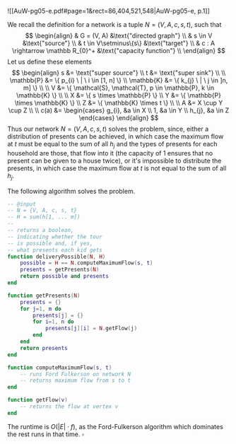 
![[AuW-pg05-e.pdf#page=1&rect=86,404,521,548|AuW-pg05-e, p.1]]

<div class="page-break" style="page-break-before: always;"></div>

We recall the definition for a network is a tuple $N = (V, A, c, s, t)$, such that
$$
\begin{align}
& G = (V, A) &\text{"directed graph"} \\
& s \in V &\text{"source"} \\
& t \in V\setminus\{s\} &\text{"target"} \\
& c : A \rightarrow \mathbb R_{0}^+ &\text{"capacity function"} \\
\end{align}
$$
Let us define these elements
$$
\begin{align}
s &= \text{"super source"} \\
t &= \text{"super sink"} \\
 \\
\mathbb{P} &= \{ p_{i} \ | \ i \in [1, n] \} \\
\mathbb{K} &= \{ k_{j} \ | \ j \in ]n, m] \} \\
\\
V &= \{ \mathcal{S}, \mathcal{T}, p \in \mathbb{P}, k \in \mathbb{K} \} \\
\\
X &= \{ s \times \mathbb{P} \} \\
Y &= \{ \mathbb{P} \times \mathbb{K} \} \\
Z &= \{ \mathbb{K} \times t \} \\
 \\
A &= X \cup Y \cup Z \\
 \\
c(a) &= \begin{cases}
g_{i}, &a \in X \\
1, &a \in Y \\
h_{j}, &a \in Z
\end{cases}
\end{align}
$$
Thus our network $N=(V, A, c, s, t)$ solves the problem, since, either a distribution of presents can be achieved, in which case the maximum flow at $t$ must be equal to the sum of all $h_j$ and the types of presents for each household are those, that flow into it (the capacity of 1 ensures that no present can be given to a house twice), or it's impossible to distribute the presents, in which case the maximum flow at $t$ is not equal to the sum of all $h_j$.

The following algorithm solves the problem.

```lua
-- @input
-- N = {V, A, c, s, t}
-- H = sum(h[1, ... m])
--
-- returns a boolean,
-- indicating whether the tour
-- is possible and, if yes,
-- what presents each kid gets
function deliveryPossible(N, H)
	possible = H == N.computeMaximumFlow(s, t)
	presents = getPresents(N)
	return possible and presents
end

function getPresents(N)
	presents = {}
	for j=1, m do
		presents[j] = {}
		for i=1, n do
			presents[j][i] = N.getFlow(j)
		end
	end
	return presents
end

function computeMaximumFlow(s, t)
	-- runs Ford Fulkerson on network N
	-- returns maximum flow from s to t
end

function getFlow(v)
	-- returns the flow at vertex v
end
```

The runtime is $O(|E|\cdot f)$, as the Ford-Fulkerson algorithm which dominates the rest runs in that time.
$\square$
